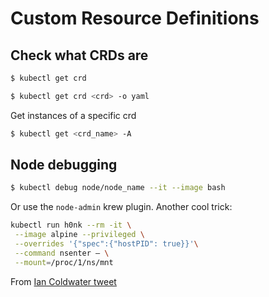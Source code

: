 # Custom Resource Definitions

## Check what CRDs are


```bash
$ kubectl get crd

$ kubectl get crd <crd> -o yaml
```

Get instances of a specific crd

```bash
$ kubectl get <crd_name> -A
```


## Node debugging

```bash
$ kubectl debug node/node_name --it --image bash
```

Or use the `node-admin` krew plugin. Another cool trick:

```bash
kubectl run h0nk --rm -it \
 --image alpine --privileged \
 --overrides '{"spec":{"hostPID": true}}'\
 --command nsenter – \
 --mount=/proc/1/ns/mnt
```

From [Ian Coldwater tweet ](https://x.com/IanColdwater/status/1545065196561080321)


